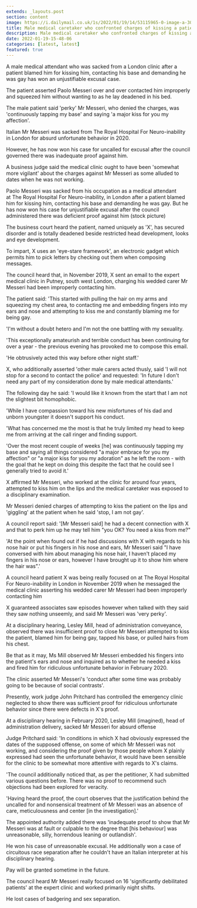 ```yaml
---
extends: _layouts.post
section: content
image: https://i.dailymail.co.uk/1s/2022/01/19/14/53115965-0-image-a-30_1642601744809.jpg 
title: Male medical caretaker who confronted charges of kissing a patient successes unreasonable excusal guarantee 
description: Male medical caretaker who confronted charges of kissing a patient successes unreasonable excusal guarantee 
date: 2022-01-19-15-48-06 
categories: [latest, latest] 
featured: true 
--- 
```

A male medical attendant who was sacked from a London clinic after a patient blamed him for kissing him, contacting his base and demanding he was gay has won an unjustifiable excusal case.

The patient asserted Paolo Messeri over and over contacted him improperly and squeezed him without wanting to as he lay deadened in his bed.

The male patient said 'perky' Mr Messeri, who denied the charges, was 'continuously tapping my base' and saying 'a major kiss for you my affection'.

Italian Mr Messeri was sacked from The Royal Hospital For Neuro-inability in London for absurd unfortunate behavior in 2020.

However, he has now won his case for uncalled for excusal after the council governed there was inadequate proof against him.

A business judge said the medical clinic ought to have been 'somewhat more vigilant' about the charges against Mr Messeri as some alluded to dates when he was not working.

Paolo Messeri was sacked from his occupation as a medical attendant at The Royal Hospital For Neuro-inability, in London after a patient blamed him for kissing him, contacting his base and demanding he was gay. But he has now won his case for unjustifiable excusal after the council administered there was deficient proof against him (stock picture)

The business court heard the patient, named uniquely as 'X', has secured disorder and is totally deadened beside restricted head development, looks and eye development.

To impart, X uses an 'eye-stare framework', an electronic gadget which permits him to pick letters by checking out them when composing messages.

The council heard that, in November 2019, X sent an email to the expert medical clinic in Putney, south west London, charging his wedded carer Mr Messeri had been improperly contacting him.

The patient said: 'This started with pulling the hair on my arms and squeezing my chest area, to contacting me and embedding fingers into my ears and nose and attempting to kiss me and constantly blaming me for being gay.

'I'm without a doubt hetero and I'm not the one battling with my sexuality.

'This exceptionally amateurish and terrible conduct has been continuing for over a year - the previous evening has provoked me to compose this email.

'He obtrusively acted this way before other night staff.'

X, who additionally asserted 'other male carers acted thusly, said 'I will not stop for a second to contact the police' and requested: 'In future I don't need any part of my consideration done by male medical attendants.'

The following day he said: 'I would like it known from the start that I am not the slightest bit homophobic.

'While I have compassion toward his new misfortunes of his dad and unborn youngster it doesn't support his conduct.

'What has concerned me the most is that he truly limited my head to keep me from arriving at the call ringer and finding support.

'Over the most recent couple of weeks [he] was continuously tapping my base and saying all things considered "a major embrace for you my affection" or "a major kiss for you my adoration" as he left the room - with the goal that he kept on doing this despite the fact that he could see I generally tried to avoid it.'

X affirmed Mr Messeri, who worked at the clinic for around four years, attempted to kiss him on the lips and the medical caretaker was exposed to a disciplinary examination.

Mr Messeri denied charges of attempting to kiss the patient on the lips and 'giggling' at the patient when he said 'stop, I am not gay'.

A council report said: '[Mr Messeri said] he had a decent connection with X and that to perk him up he may tell him "you OK? You need a kiss from me?"

'At the point when found out if he had discussions with X with regards to his nose hair or put his fingers in his nose and ears, Mr Messeri said "I have conversed with him about managing his nose hair, I haven't placed my fingers in his nose or ears, however I have brought up it to show him where the hair was".'

A council heard patient X was being really focused on at The Royal Hospital For Neuro-inability in London in November 2019 when he messaged the medical clinic asserting his wedded carer Mr Messeri had been improperly contacting him

X guaranteed associates saw episodes however when talked with they said they saw nothing unseemly, and said Mr Messeri was 'very perky'.

At a disciplinary hearing, Lesley Mill, head of administration conveyance, observed there was insufficient proof to close Mr Messeri attempted to kiss the patient, blamed him for being gay, tapped his base, or pulled hairs from his chest.

Be that as it may, Ms Mill observed Mr Messeri embedded his fingers into the patient's ears and nose and inquired as to whether he needed a kiss and fired him for ridiculous unfortunate behavior in February 2020.

The clinic asserted Mr Messeri's 'conduct after some time was probably going to be because of social contrasts'.

Presently, work judge John Pritchard has controlled the emergency clinic neglected to show there was sufficient proof for ridiculous unfortunate behavior since there were defects in X's proof.

At a disciplinary hearing in February 2020, Lesley Mill (imagined), head of administration delivery, sacked Mr Messeri for absurd offense

Judge Pritchard said: 'In conditions in which X had obviously expressed the dates of the supposed offense, on some of which Mr Messeri was not working, and considering the proof given by those people whom X plainly expressed had seen the unfortunate behavior, it would have been sensible for the clinic to be somewhat more attentive with regards to X's claims.

'The council additionally noticed that, as per the petitioner, X had submitted various questions before. There was no proof to recommend such objections had been explored for veracity.

'Having heard the proof, the court observes that the justification behind the uncalled for and nonsensical treatment of Mr Messeri was an absence of care, meticulousness and center [in the investigation].'

The appointed authority added there was 'inadequate proof to show that Mr Messeri was at fault or culpable to the degree that [his behaviour] was unreasonable, silly, horrendous leaning or outlandish'.

He won his case of unreasonable excusal. He additionally won a case of circuitous race separation after he couldn't have an Italian interpreter at his disciplinary hearing.

Pay will be granted sometime in the future.

The council heard Mr Messeri really focused on 16 'significantly debilitated patients' at the expert clinic and worked primarily night shifts.

He lost cases of badgering and sex separation.